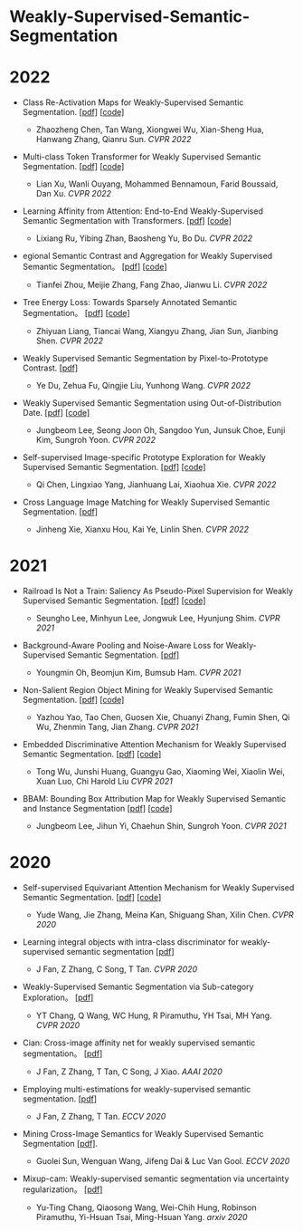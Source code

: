 # Weakly-Supervised-Semantic-Segmentation


# 2022
- Class Re-Activation Maps for Weakly-Supervised Semantic Segmentation.
  [[pdf]](https://arxiv.org/abs/2203.00962) [[code]](https://github.com/zhaozhengChen/ReCAM)
  - Zhaozheng Chen, Tan Wang, Xiongwei Wu, Xian-Sheng Hua, Hanwang Zhang, Qianru Sun. *CVPR 2022*
  
- Multi-class Token Transformer for Weakly Supervised Semantic Segmentation. 
  [[pdf]](https://arxiv.org/abs/2203.02891) [[code]](https://github.com/xulianuwa/MCTformer)
  - Lian Xu, Wanli Ouyang, Mohammed Bennamoun, Farid Boussaid, Dan Xu. *CVPR 2022*
  
- Learning Affinity from Attention: End-to-End Weakly-Supervised Semantic Segmentation with Transformers.
  [[pdf]](https://arxiv.org/abs/2203.02664) [[code]](https://github.com/rulixiang/afa)
  - Lixiang Ru, Yibing Zhan, Baosheng Yu, Bo Du. *CVPR 2022*

- egional Semantic Contrast and Aggregation for Weakly Supervised Semantic Segmentation。
  [[pdf]](https://arxiv.org/abs/2203.09653) [[code]](https://github.com/maeve07/RCA)
  - Tianfei Zhou, Meijie Zhang, Fang Zhao, Jianwu Li. *CVPR 2022*

- Tree Energy Loss: Towards Sparsely Annotated Semantic Segmentation。
  [[pdf]](https://arxiv.org/abs/2203.10739) [[code]](https://github.com/megvii-research/TreeEnergyLoss)
  - Zhiyuan Liang, Tiancai Wang, Xiangyu Zhang, Jian Sun, Jianbing Shen. *CVPR 2022*
  
- Weakly Supervised Semantic Segmentation by Pixel-to-Prototype Contrast.
  [[pdf]](https://arxiv.org/abs/2110.07110)
  - Ye Du, Zehua Fu, Qingjie Liu, Yunhong Wang. *CVPR 2022*
  
- Weakly Supervised Semantic Segmentation using Out-of-Distribution Date.
  [[pdf]](https://arxiv.org/abs/2203.03860) [[code]](https://github.com/naver-ai/w-ood)
  - Jungbeom Lee, Seong Joon Oh, Sangdoo Yun, Junsuk Choe, Eunji Kim, Sungroh Yoon. *CVPR 2022*
  
- Self-supervised Image-specific Prototype Exploration for Weakly Supervised Semantic Segmentation.
  [[pdf]](https://arxiv.org/abs/2203.02909) [[code]](https://github.com/chenqi1126/SIPE)
  - Qi Chen, Lingxiao Yang, Jianhuang Lai, Xiaohua Xie. *CVPR 2022*

- Cross Language Image Matching for Weakly Supervised Semantic Segmentation.
  [[pdf]](https://arxiv.org/abs/2203.02668)
  - Jinheng Xie, Xianxu Hou, Kai Ye, Linlin Shen. *CVPR 2022*
  
  
# 2021
- Railroad Is Not a Train: Saliency As Pseudo-Pixel Supervision for Weakly Supervised Semantic Segmentation.
  [[pdf]](https://openaccess.thecvf.com/content/CVPR2021/papers/Lee_Railroad_Is_Not_a_Train_Saliency_As_Pseudo-Pixel_Supervision_for_CVPR_2021_paper.pdf) [[code]](https://github.com/halbielee/EPS)
  - Seungho Lee, Minhyun Lee, Jongwuk Lee, Hyunjung Shim. *CVPR 2021*

- Background-Aware Pooling and Noise-Aware Loss for Weakly-Supervised Semantic Segmentation.
  [[pdf]](https://arxiv.org/abs/2104.00905)
  - Youngmin Oh, Beomjun Kim, Bumsub Ham. *CVPR 2021*

- Non-Salient Region Object Mining for Weakly Supervised Semantic Segmentation.
  [[pdf]](https://arxiv.org/abs/2103.14581)
  [[code]](https://github.com/NUST-Machine-Intelligence-Laboratory/nsrom)
  - Yazhou Yao, Tao Chen, Guosen Xie, Chuanyi Zhang, Fumin Shen, Qi Wu, Zhenmin Tang, Jian Zhang. *CVPR 2021*

- Embedded Discriminative Attention Mechanism for Weakly Supervised Semantic Segmentation.
  [[pdf]](https://openaccess.thecvf.com/content/CVPR2021/papers/Wu_Embedded_Discriminative_Attention_Mechanism_for_Weakly_Supervised_Semantic_Segmentation_CVPR_2021_paper.pdf)
  [[code]](https://github.com/allenwu97/EDAM)
  - Tong Wu, Junshi Huang, Guangyu Gao, Xiaoming Wei, Xiaolin Wei, Xuan Luo, Chi Harold Liu *CVPR 2021*

- BBAM: Bounding Box Attribution Map for Weakly Supervised Semantic and Instance Segmentation
  [[pdf]](https://arxiv.org/abs/2103.08907)
  [[code]](https://github.com/jbeomlee93/BBAM)
  - Jungbeom Lee, Jihun Yi, Chaehun Shin, Sungroh Yoon. *CVPR 2021*


# 2020
- Self-supervised Equivariant Attention Mechanism for Weakly Supervised Semantic Segmentation.
  [[pdf]](https://openaccess.thecvf.com/content_CVPR_2020/papers/Wang_Self-Supervised_Equivariant_Attention_Mechanism_for_Weakly_Supervised_Semantic_Segmentation_CVPR_2020_paper.pdf)
  [[code]](https://github.com/YudeWang/SEAM/issues)
  - Yude Wang, Jie Zhang, Meina Kan, Shiguang Shan, Xilin Chen. *CVPR 2020*

- Learning integral objects with intra-class discriminator for weakly-supervised semantic segmentation
  [[pdf]](https://openaccess.thecvf.com/content_CVPR_2020/papers/Fan_Learning_Integral_Objects_With_Intra-Class_Discriminator_for_Weakly-Supervised_Semantic_Segmentation_CVPR_2020_paper.pdf)
  - J Fan, Z Zhang, C Song, T Tan. *CVPR 2020*

- Weakly-Supervised Semantic Segmentation via Sub-category Exploration。
  [[pdf]](https://openaccess.thecvf.com/content_CVPR_2020/papers/Chang_Weakly-Supervised_Semantic_Segmentation_via_Sub-Category_Exploration_CVPR_2020_paper.pdf)
  - YT Chang, Q Wang, WC Hung, R Piramuthu, YH Tsai, MH Yang. *CVPR 2020*

- Cian: Cross-image affinity net for weakly supervised semantic segmentation。
  [[pdf]](https://ojs.aaai.org/index.php/AAAI/article/download/6705/6559)
  - J Fan, Z Zhang, T Tan, C Song, J Xiao. *AAAI 2020*

- Employing multi-estimations for weakly-supervised semantic segmentation.
  [[pdf]](https://www.ecva.net/papers/eccv_2020/papers_ECCV/papers/123620324.pdf)
  - J Fan, Z Zhang, T Tan. *ECCV 2020*

- Mining Cross-Image Semantics for Weakly Supervised Semantic Segmentation
  [[pdf]](https://arxiv.org/pdf/2007.01947).
  - Guolei Sun, Wenguan Wang, Jifeng Dai & Luc Van Gool. *ECCV 2020*

- Mixup-cam: Weakly-supervised semantic segmentation via uncertainty regularization。
  [[pdf]](https://arxiv.org/pdf/2008.01201)
  - Yu-Ting Chang, Qiaosong Wang, Wei-Chih Hung, Robinson Piramuthu, Yi-Hsuan Tsai, Ming-Hsuan Yang. *arxiv 2020*
  

  

  
  
  
  
  
  
  
  
  
  
  
  
  
  
  
